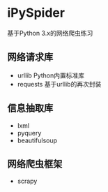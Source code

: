 # iPySpider
基于Python 3.x的网络爬虫练习

## 网络请求库
- urllib Python内置标准库
- requests 基于urllib的再次封装

## 信息抽取库
- lxml
- pyquery
- beautifulsoup

## 网络爬虫框架
- scrapy
